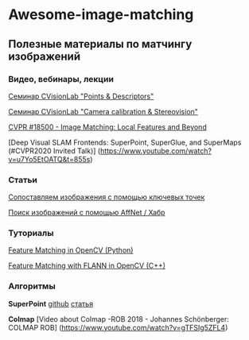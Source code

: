 # Awesome-image-matching

## Полезные материалы по матчингу изображений

### Видео, вебинары, лекции

[Семинар CVisionLab "Points & Descriptors"](https://www.youtube.com/watch?v=xyM-ebZ4T-Y)

[Семинар CVisionLab "Camera calibration & Stereovision"](https://www.youtube.com/watch?v=L2tp-EaUxhQ&list=PLCJnBa1d4DxI3kKiFV6JH_8el05f8CYO6&index=13)

[CVPR #18500 - Image Matching: Local Features and Beyond](https://www.youtube.com/watch?v=9JpGjpITiDM)

[Deep Visual SLAM Frontends: SuperPoint, SuperGlue, and SuperMaps (#CVPR2020 Invited Talk)]
(https://www.youtube.com/watch?v=u7Yo5EtOATQ&t=855s)

### Статьи

[Сопоставляем изображения с помощью ключевых точек](https://deepschool-pro.notion.site/96ea7f72daa64c948baeec3b4ccc72f1)

[]()

[Поиск изображений с помощью AffNet / Хабр](https://habr.com/ru/articles/535162/)


### Туториалы

[Feature Matching in OpenCV (Python)](https://docs.opencv.org/3.4/dc/dc3/tutorial_py_matcher.html)

[Feature Matching with FLANN in OpenCV (C++)](https://docs.opencv.org/3.4/d5/d6f/tutorial_feature_flann_matcher.html)

### Алгоритмы

**SuperPoint**
[github](https://github.com/rpautrat/SuperPoint)
[статья](https://arxiv.org/abs/1712.07629)

**Colmap**
[Video about Colmap -ROB 2018 - Johannes Schönberger: COLMAP ROB]
(https://www.youtube.com/watch?v=gTFSIg5ZFL4)

